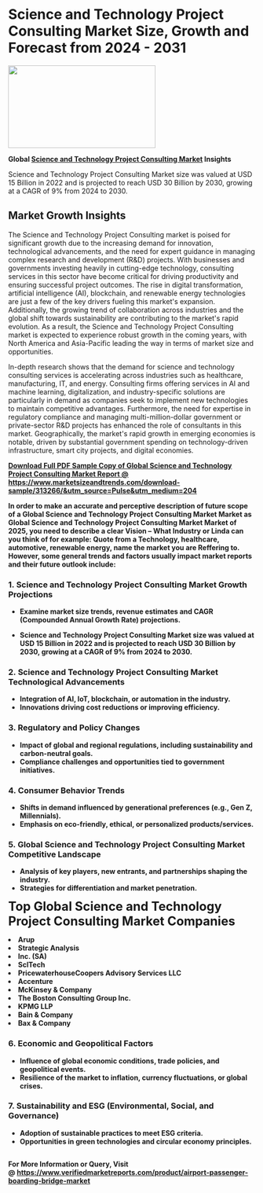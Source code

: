 <H1>Science and Technology Project Consulting Market Size, Growth and Forecast from 2024 - 2031</H1><img class="aligncenter size-medium wp-image-584254" src="https://thirdeyenews.in/wp-content/uploads/2024/09/Global-Market-Research-300x168.jpeg" alt="" width="300" height="168" /><p><strong>Global&nbsp;<a href="https://www.marketsizeandtrends.com/download-sample/313266/&amp;utm_source=Pulse&amp;utm_medium=204">Science and Technology Project Consulting Market</a> Insights</strong></p><p>Science and Technology Project Consulting Market size was valued at USD 15 Billion in 2022 and is projected to reach USD 30 Billion by 2030, growing at a CAGR of 9% from 2024 to 2030.</p><p><h2>Market Growth Insights</h2> <p>The Science and Technology Project Consulting market is poised for significant growth due to the increasing demand for innovation, technological advancements, and the need for expert guidance in managing complex research and development (R&D) projects. With businesses and governments investing heavily in cutting-edge technology, consulting services in this sector have become critical for driving productivity and ensuring successful project outcomes. The rise in digital transformation, artificial intelligence (AI), blockchain, and renewable energy technologies are just a few of the key drivers fueling this market's expansion. Additionally, the growing trend of collaboration across industries and the global shift towards sustainability are contributing to the market's rapid evolution. As a result, the Science and Technology Project Consulting market is expected to experience robust growth in the coming years, with North America and Asia-Pacific leading the way in terms of market size and opportunities.</p> <p><strong><a href="download-link-here"></a></strong></p> <p>In-depth research shows that the demand for science and technology consulting services is accelerating across industries such as healthcare, manufacturing, IT, and energy. Consulting firms offering services in AI and machine learning, digitalization, and industry-specific solutions are particularly in demand as companies seek to implement new technologies to maintain competitive advantages. Furthermore, the need for expertise in regulatory compliance and managing multi-million-dollar government or private-sector R&D projects has enhanced the role of consultants in this market. Geographically, the market's rapid growth in emerging economies is notable, driven by substantial government spending on technology-driven infrastructure, smart city projects, and digital economies.</p> <p><strong><a href="get-more-link-here"></p><p><span class=""><strong>Download Full PDF Sample Copy of Global Science and Technology Project Consulting Market Report</strong> @ <a href="https://www.marketsizeandtrends.com/download-sample/313266/&amp;utm_source=Pulse&amp;utm_medium=204" target="_blank">https://www.marketsizeandtrends.com/download-sample/313266/&amp;utm_source=Pulse&amp;utm_medium=204</a></span></p><p>In order to make an accurate and perceptive description of future scope of a Global&nbsp;Science and Technology Project Consulting Market Market as Global&nbsp;Science and Technology Project Consulting Market Market of 2025, you need to describe a clear Vision &ndash; What Industry or Linda can you think of for example: Quote from a Technology, healthcare, automotive, renewable energy, name the market you are Reffering to. However, some general trends and factors usually impact market reports and their future outlook include:</p><h3>1.&nbsp;<strong>Science and Technology Project Consulting Market Growth Projections</strong></h3><ul><li>Examine market size trends, revenue estimates and CAGR (Compounded Annual Growth Rate) projections.</li><li><p>Science and Technology Project Consulting Market size was valued at USD 15 Billion in 2022 and is projected to reach USD 30 Billion by 2030, growing at a CAGR of 9% from 2024 to 2030.</p></li></ul><h3>2.&nbsp;<strong>Science and Technology Project Consulting Market Technological Advancements</strong></h3><ul><li>Integration of AI, IoT, blockchain, or automation in the industry.</li><li>Innovations driving cost reductions or improving efficiency.</li></ul><h3>3.&nbsp;<strong>Regulatory and Policy Changes</strong></h3><ul><li>Impact of global and regional regulations, including sustainability and carbon-neutral goals.</li><li>Compliance challenges and opportunities tied to government initiatives.</li></ul><h3>4.&nbsp;<strong>Consumer Behavior Trends</strong></h3><ul><li>Shifts in demand influenced by generational preferences (e.g., Gen Z, Millennials).</li><li>Emphasis on eco-friendly, ethical, or personalized products/services.</li></ul><h3>5.&nbsp;<strong>Global Science and Technology Project Consulting Market Competitive Landscape</strong></h3><ul><li>Analysis of key players, new entrants, and partnerships shaping the industry.</li><li>Strategies for differentiation and market penetration.</li></ul><p data-pm-slice="1 1 []"><span style="color: inherit; font-family: inherit; font-size: 25px;">Top Global Science and Technology Project Consulting Market Companies</span></p><div class="" data-test-id=""><p><li>Arup</li><li> Strategic Analysis</li><li> Inc. (SA)</li><li> ScITech</li><li> PricewaterhouseCoopers Advisory Services LLC</li><li> Accenture</li><li> McKinsey & Company</li><li> The Boston Consulting Group Inc.</li><li> KPMG LLP</li><li> Bain & Company</li><li> Bax & Company</li></p></div><h3>6.&nbsp;<strong>Economic and Geopolitical Factors</strong></h3><ul><li>Influence of global economic conditions, trade policies, and geopolitical events.</li><li>Resilience of the market to inflation, currency fluctuations, or global crises.</li></ul><h3>7.&nbsp;<strong>Sustainability and ESG (Environmental, Social, and Governance)</strong></h3><ul><li>Adoption of sustainable practices to meet ESG criteria.</li><li>Opportunities in green technologies and circular economy principles.</li></ul><h2><strong style="font-size: 14px;">For More Information or Query, Visit @&nbsp;</strong><a style="background-color: #ffffff; font-size: 14px;" href="https://www.marketsizeandtrends.com/report/science-and-technology-project-consulting-market/" target="_blank">https://www.verifiedmarketreports.com/product/airport-passenger-boarding-bridge-market</a></h2>
